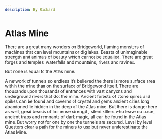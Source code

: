 ```yaml
---
description: By Rickard
---
```


# Atlas Mine

There are a great many wonders on Bridgeworld, flaming monsters of machines that can level mountains or dig lakes. Beasts of unimaginable strength and animals of beauty which cannot be equalled. There are great forges and temples, waterfalls and mountains, rivers and ravines.&#x20;

But none is equal to the Atlas mine.&#x20;

A network of tunnels so endless it’s believed the there is more surface area within the mine than on the surface of Bridgeworld itself. There are thousands upon thousands of entrances with vast canyons and underground rivers that dot the mine. Ancient forests of stone spires and spikes can be found and caverns of crystal and gems ancient cities long abandoned lie hidden in the deep of the Atlas mine. But there is danger here as well, great beasts of immense strength, silent killers who leave no trace, ancient traps and remnants of dark magic, all can be found in the Atlas mine. But worry not for one by one the tunnels are secured. Level by level Questers clear a path for the miners to use but never underestimate the Atlas Mine.
